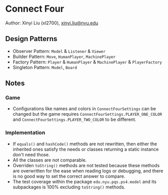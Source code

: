 # Connect Four

Author: Xinyi Liu (xl2700), xinyi.liu@nyu.edu

## Design Patterns

* Observer Pattern: `Model` & `Listener` & `Viewer`
* Builder Pattern: `Move`, `HumanPlayer`, `MachinePlayer`
* Factory Pattern: `Player` & `HumanPlayer` & `MachinePlayer` & `PlayerFactory`
* Singleton Pattern: `Model`, `Board`

## Notes

### Game

* Configurations like names and colors in `ConnectFourSettings` can be changed but the game requires `ConnectFourSettings.PLAYER_ONE_COLOR` and `ConnectFourSettings.PLAYER_TWO_COLOR` to be different.

### Implementation

* If `equals()` and `hashCode()` methods are not rewritten, then either the inherited ones satisfy the needs or classes returning a static instance don't need those.
* All the classes are not comparable.
* Overriden `toString()` methods are not tested because these methods are overwritten for the ease when reading logs or debugging, and there is no good way to set the correct answer to compare.
* The test coverage within the package `edu.nyu.pqs.ps4.model` and its subpackages is 100% excluding `toString()` methods.
